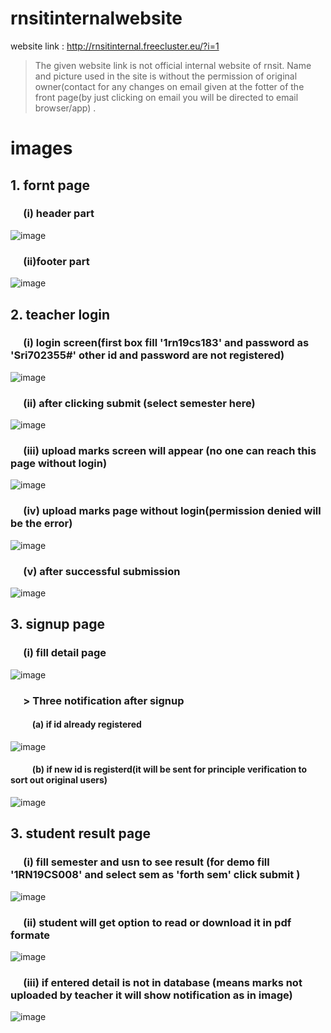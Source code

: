# rnsitinternalwebsite 
website link : http://rnsitinternal.freecluster.eu/?i=1
>The given website link is not official internal website of rnsit. Name and picture used in the site is without the permission of original owner(contact for any changes on email given at the fotter of the front page(by just clicking on email you will be directed to email browser/app) .
# images
## 1. fornt page <br /> 
  ### &emsp; (i)  header part
![image](https://user-images.githubusercontent.com/83307176/143850451-20feadc2-126b-4892-bebe-217196557242.png)
  ### &emsp; (ii)footer part
![image](https://user-images.githubusercontent.com/83307176/143850631-56663c1e-c02a-4709-b1ed-0b9a6c680537.png)
## 2. teacher login <br />
  ### &emsp; (i)  login screen(first box fill '1rn19cs183' and password as 'Sri702355#' other id and password are not registered)
  ![image](https://user-images.githubusercontent.com/83307176/143853039-522b3992-d023-4181-a699-a6150d0495bb.png)
  ### &emsp; (ii) after clicking submit (select semester here)
  ![image](https://user-images.githubusercontent.com/83307176/143853839-65491938-4fbc-4ff4-adc1-6a8479653760.png)
  ### &emsp; (iii) upload marks screen will appear (no one can reach this page without login)
  ![image](https://user-images.githubusercontent.com/83307176/143854192-425256d7-d032-411e-97a0-148d1045de89.png)
  ### &emsp; (iv) upload marks page without login(permission denied will be the error)
  ![image](https://user-images.githubusercontent.com/83307176/143854921-c2e16daa-e0b3-4d20-8279-10506238c429.png)
  ### &emsp; (v) after successful submission 
  ![image](https://user-images.githubusercontent.com/83307176/143855163-11d22834-0238-4f89-b1a2-4bfb6500697f.png)
## 3. signup page <br/>
  ### &emsp; (i) fill detail page
  ![image](https://user-images.githubusercontent.com/83307176/143855514-d0ffb0aa-a720-4b9d-b5bd-6c90bb7f2da8.png)
   ### &emsp; > Three notification after signup
   #### &emsp; &emsp; (a) if id already registered
   ![image](https://user-images.githubusercontent.com/83307176/143856474-b34b0aa7-2f79-41d7-88cb-417c16a58f1f.png)
   #### &emsp; &emsp; (b) if new id is registerd(it will be sent for principle verification to sort out original users)
   ![image](https://user-images.githubusercontent.com/83307176/143857271-cd3cd6b7-6ff0-4139-87c2-fc8090d624fd.png)
## 3. student result page <br/>
   ### &emsp; (i) fill semester and usn to see result (for demo fill '1RN19CS008' and select sem as 'forth sem' click submit )
   ![image](https://user-images.githubusercontent.com/83307176/143858820-eb2e90a0-e3f5-4530-97a0-d4a49e53eb93.png)
  ### &emsp; (ii) student will get option to read or download it in pdf formate
  ![image](https://user-images.githubusercontent.com/83307176/143859397-7b23de25-8a82-414b-9966-8bd8c8c84bac.png)
   ### &emsp; (iii) if entered detail is not in database (means marks not uploaded by teacher it will show notification as in image)
   ![image](https://user-images.githubusercontent.com/83307176/143859683-e495ef5b-3bff-40b9-bec5-7f1aa96dd3c9.png)


  


  
